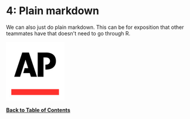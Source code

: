 4: Plain markdown
===========

We can also just do plain markdown. This can be for exposition that other teammates have that doesn't need to go through R.

![](04-plain-markdown_files/logo.jpg)

[**Back to Table of Contents**](https://github.com/larryfenn/Testing-GitHub-Markdown)

